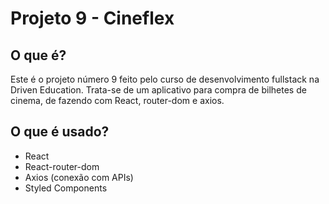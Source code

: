 # Projeto 9 - Cineflex

## O que é?

Este é o projeto número 9 feito pelo curso de desenvolvimento fullstack na Driven Education.
Trata-se de um aplicativo para compra de bilhetes de cinema, de fazendo com React, router-dom
e axios.

## O que é usado?
- React
- React-router-dom
- Axios (conexão com APIs)
- Styled Components